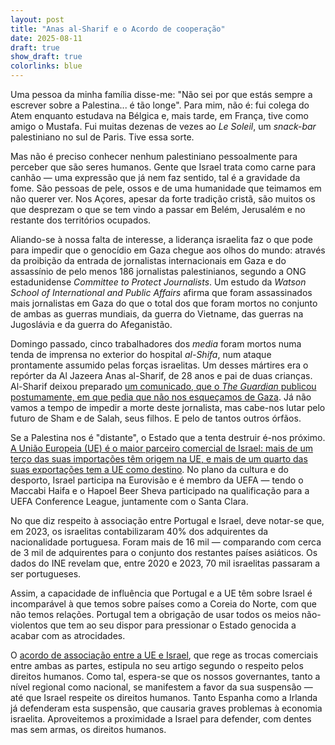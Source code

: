 ```yaml
---
layout: post
title: "Anas al-Sharif e o Acordo de cooperação"
date: 2025-08-11
draft: true
show_draft: true
colorlinks: blue
---
```


Uma pessoa da minha família disse-me: "Não sei por que estás sempre a escrever sobre a Palestina... é tão longe". Para mim, não é: fui colega do Atem enquanto estudava na Bélgica e, mais tarde, em França, tive como amigo o Mustafa. Fui muitas dezenas de vezes ao *Le Soleil*, um *snack-bar* palestiniano no sul de Paris. Tive essa sorte.

Mas não é preciso conhecer nenhum palestiniano pessoalmente para perceber que são seres humanos. Gente que Israel trata como carne para canhão — uma expressão que já nem faz sentido, tal é a gravidade da fome. São pessoas de pele, ossos e de uma humanidade que teimamos em não querer ver. Nos Açores, apesar da forte tradição cristã, são muitos os que desprezam o que se tem vindo a passar em Belém, Jerusalém e no restante dos territórios ocupados.

Aliando-se à nossa falta de interesse, a liderança israelita faz o que pode para impedir que o genocídio em Gaza chegue aos olhos do mundo: através da proibição da entrada de jornalistas internacionais em Gaza e do assassínio de pelo menos 186 jornalistas palestinianos, segundo a ONG estadunidense *Committee to Protect Journalists*. Um estudo da *Watson School of International and Public Affairs* afirma que foram assassinados mais jornalistas em Gaza do que o total dos que foram mortos no conjunto de ambas as guerras mundiais, da guerra do Vietname, das guerras na Jugoslávia e da guerra do Afeganistão.

Domingo passado, cinco trabalhadores dos *media* foram mortos numa tenda de imprensa no exterior do hospital *al-Shifa*, num ataque prontamente assumido pelas forças israelitas. Um desses mártires era o repórter da Al Jazeera Anas al-Sharif, de 28 anos e pai de duas crianças. Al-Sharif deixou preparado [um comunicado, que o *The Guardian* publicou postumamente, em que pedia que não nos esqueçamos de Gaza](https://www.theguardian.com/commentisfree/2025/aug/11/anas-al-sharif-al-jazeera-journalist-killed-gaza-israeli-airstrike). Já não vamos a tempo de impedir a morte deste jornalista, mas cabe-nos lutar pelo futuro de Sham e de Salah, seus filhos. E pelo de tantos outros órfãos.

Se a Palestina nos é "distante", o Estado que a tenta destruir é-nos próximo. [A União Europeia (UE) é o maior parceiro comercial de Israel: mais de um terço das suas importações têm origem na UE, e mais de um quarto das suas exportações tem a UE como destino](https://policy.trade.ec.europa.eu/eu-trade-relationships-country-and-region/countries-and-regions/israel_en). No plano da cultura e do desporto, Israel participa na Eurovisão e é membro da UEFA — tendo o Maccabi Haifa e o Hapoel Beer Sheva participado na qualificação para a UEFA Conference League, juntamente com o Santa Clara.

No que diz respeito à associação entre Portugal e Israel, deve notar-se que, em 2023, os israelitas contabilizaram 40% dos adquirentes da nacionalidade portuguesa. Foram mais de 16 mil — comparando com cerca de 3 mil de adquirentes para o conjunto dos restantes países asiáticos. Os dados do INE revelam que, entre 2020 e 2023, 70 mil israelitas passaram a ser portugueses.

Assim, a capacidade de influência que Portugal e a UE têm sobre Israel é incomparável à que temos sobre países como a Coreia do Norte, com que não temos relações. Portugal tem a obrigação de usar todos os meios não-violentos que tem ao seu dispor para pressionar o Estado genocida a acabar com as atrocidades.

O [acordo de associação entre a UE e Israel](https://eur-lex.europa.eu/legal-content/EN/TXT/HTML/?uri=CELEX:22000A0621(01)), que rege as trocas comerciais entre ambas as partes, estipula no seu artigo segundo o respeito pelos direitos humanos. Como tal, espera-se que os nossos governantes, tanto a nível regional como nacional, se manifestem a favor da sua suspensão — até que Israel respeite os direitos humanos. Tanto Espanha como a Irlanda já defenderam esta suspensão, que causaria graves problemas à economia israelita. Aproveitemos a proximidade a Israel para defender, com dentes mas sem armas, os direitos humanos.

